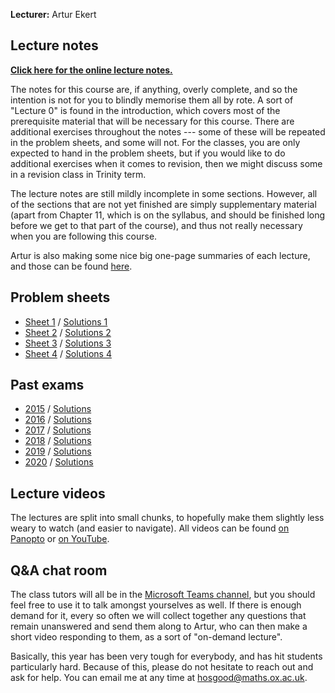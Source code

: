 **Lecturer:** Artur Ekert


## Lecture notes

[**Click here for the online lecture notes.**](https://thosgood.com/quantum-info/book/)

The notes for this course are, if anything, overly complete, and so the intention is not for you to blindly memorise them all by rote.
A sort of "Lecture 0" is found in the introduction, which covers most of the prerequisite material that will be necessary for this course.
There are additional exercises throughout the notes --- some of these will be repeated in the problem sheets, and some will not.
For the classes, you are only expected to hand in the problem sheets, but if you would like to do additional exercises when it comes to revision, then we might discuss some in a revision class in Trinity term.

The lecture notes are still mildly incomplete in some sections.
However, all of the sections that are not yet finished are simply supplementary material (apart from Chapter 11, which is on the syllabus, and should be finished long before we get to that part of the course), and thus not really necessary when you are following this course.

Artur is also making some nice big one-page summaries of each lecture, and those can be found [here](https://jamboard.google.com/d/1Ub5hlpqwZpDsb5O_mOAuMqomY8_DOPYX1Q2lSfJh_Os/viewer?ts=600aa138).


## Problem sheets

- [Sheet 1](/Exercises1.pdf) / [Solutions 1](/Solutions1.pdf)
- [Sheet 2](/Exercises2.pdf) / [Solutions 2](/Solutions2.pdf)
- [Sheet 3](/Exercises3.pdf) / [Solutions 3](/Solutions3.pdf)
- [Sheet 4](/Exercises4.pdf) / [Solutions 4](/Solutions4.pdf)


## Past exams

- [2015](/2015-exam.pdf) / [Solutions](/2015-solutions.pdf)
- [2016](/2016-exam.pdf) / [Solutions](/2016-solutions.pdf)
- [2017](/2017-exam.pdf) / [Solutions](/2017-solutions.pdf)
- [2018](/2018-exam.pdf) / [Solutions](/2018-solutions.pdf)
- [2019](/2019-exam.pdf) / [Solutions](/2019-solutions.pdf)
- [2020](/2020-exam.pdf) / [Solutions](/2020-solutions.pdf)


## Lecture videos

The lectures are split into small chunks, to hopefully make them slightly less weary to watch (and easier to navigate).
All videos can be found [on Panopto](https://ox.cloud.panopto.eu/Panopto/Pages/Sessions/List.aspx?embedded=1#folderID=%2233674f97-4292-4581-a880-ac3e00f7acc7%22) or [on YouTube](https://www.youtube.com/playlist?list=PLkespgaZN4gmu0nWNmfMflVRqw0VPkCGH).


## Q&A chat room

The class tutors will all be in the [Microsoft Teams channel](https://teams.microsoft.com/l/channel/19:a30b2e33f28f4b728afc264b317978ac@thread.tacv2/C7.4%20Introduction%20to%20Quantum%20Information?groupId=0b19fb03-c6c6-4421-9bd3-06fc31b4213e&tenantId=cc95de1b-97f5-4f93-b4ba-fe68b852cf91), but you should feel free to use it to talk amongst yourselves as well.
If there is enough demand for it, every so often we will collect together any questions that remain unanswered and send them along to Artur, who can then make a short video responding to them, as a sort of "on-demand lecture".

Basically, this year has been very tough for everybody, and has hit students particularly hard.
Because of this, please do not hesitate to reach out and ask for help.
You can email me at any time at [hosgood@maths.ox.ac.uk](mailto:hosgood@maths.ox.ac.uk).
